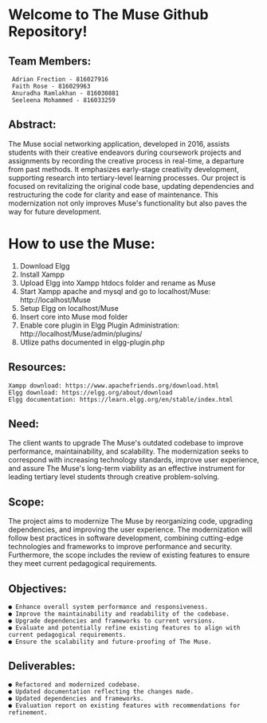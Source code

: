 Welcome to The Muse Github Repository!
======================================

## Team Members:
	 Adrian Frection - 816027916
	 Faith Rose - 816029963
	 Anuradha Ramlakhan - 816030881
	 Seeleena Mohammed - 816033259

## Abstract:

The Muse social networking application, developed in 2016, assists students with their creative endeavors during coursework projects and assignments by recording the creative process in real-time, a departure from past methods. It emphasizes early-stage creativity development, supporting research into tertiary-level learning processes. Our project is focused on revitalizing the original code	base, updating dependencies and restructuring the code for clarity and ease of maintenance.  This modernization not only improves Muse's functionality but also paves the way for future development.


How to use the Muse:
===================
  1. Download Elgg
  2. Install Xampp
  3. Upload Elgg into Xampp htdocs folder and rename as Muse
  4. Start Xampp apache and mysql and go to localhost/Muse: http://localhost/Muse
  5. Setup Elgg on localhost/Muse
  6. Insert core into Muse mod folder
  7. Enable core plugin in Elgg Plugin Administration: http://localhost/Muse/admin/plugins/
  8. Utlize paths documented in elgg-plugin.php

## Resources:
	Xampp download: https://www.apachefriends.org/download.html
	Elgg download: https://elgg.org/about/download
	Elgg documentation: https://learn.elgg.org/en/stable/index.html

## Need:

The client wants to upgrade The Muse's outdated codebase to improve performance,
maintainability, and scalability. The modernization seeks to correspond with increasing
technology standards, improve user experience, and assure The Muse's long-term viability as an
effective instrument for leading tertiary level students through creative problem-solving.

## Scope:
The project aims to modernize The Muse by reorganizing code, upgrading dependencies, and
improving the user experience. The modernization will follow best practices in software
development, combining cutting-edge technologies and frameworks to improve performance and
security. Furthermore, the scope includes the review of existing features to ensure they meet
current pedagogical requirements.

## Objectives:

	● Enhance overall system performance and responsiveness.
	● Improve the maintainability and readability of the codebase.
	● Upgrade dependencies and frameworks to current versions.
	● Evaluate and potentially refine existing features to align with current pedagogical requirements.
	● Ensure the scalability and future-proofing of The Muse.

## Deliverables:
	● Refactored and modernized codebase.
	● Updated documentation reflecting the changes made.
	● Updated dependencies and frameworks.
	● Evaluation report on existing features with recommendations for refinement.
